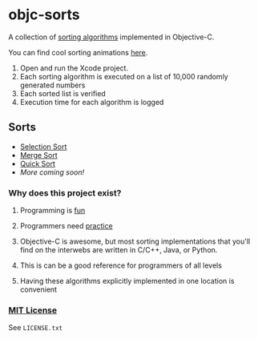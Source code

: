 # objc-sorts

A collection of [sorting algorithms](http://xkcd.com/1185/) implemented in Objective-C.

You can find cool sorting animations [here](http://www.sorting-algorithms.com).

1. Open and run the Xcode project. 
2. Each sorting algorithm is executed on a list of 10,000 randomly generated numbers
3. Each sorted list is verified
4. Execution time for each algorithm is logged

## Sorts

* [Selection Sort](http://en.wikipedia.org/wiki/Selection_sort)
* [Merge Sort](http://en.wikipedia.org/wiki/Merge_sort)
* [Quick Sort](http://en.wikipedia.org/wiki/Quicksort)
* *More coming soon!*

### Why does this project exist?

1. Programming is [fun](http://cdn.memegenerator.net/instances/400x/38499495.jpg)

2. Programmers need [practice](http://xkcd.com/844/)

3. Objective-C is awesome, but most sorting implementations that you'll find on the interwebs are written in C/C++, Java, or Python.

4. This is can be a good reference for programmers of all levels

5. Having these algorithms explicitly implemented in one location is convenient 

### [MIT License](http://opensource.org/licenses/MIT)

See `LICENSE.txt`
